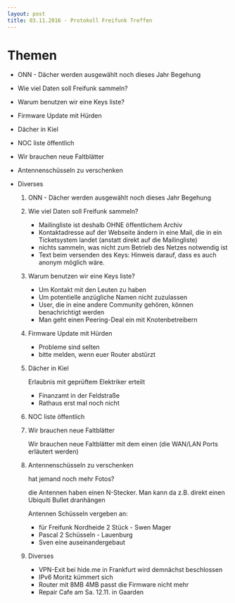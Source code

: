 ```yaml
---
layout: post
title: 03.11.2016 - Protokoll Freifunk Treffen
---
```

# Themen
 - ONN - Dächer werden ausgewählt noch dieses Jahr Begehung
 - Wie viel Daten soll Freifunk sammeln?
 - Warum benutzen wir eine Keys liste?
 - Firmware Update mit Hürden
 - Dächer in Kiel
 - NOC liste öffentlich
 - Wir brauchen neue Faltblätter
 - Antennenschüsseln zu verschenken
 - Diverses

   1. ONN - Dächer werden ausgewählt noch dieses Jahr Begehung

   2. Wie viel Daten soll Freifunk sammeln?

      - Mailingliste ist deshalb OHNE öffentlichem Archiv
      - Kontaktadresse auf der Webseite ändern in eine Mail, die in ein Ticketsystem landet (anstatt direkt auf die Mailingliste)
      - nichts sammeln, was nicht zum Betrieb des Netzes notwendig ist
      - Text beim versenden des Keys: Hinweis darauf, dass es auch anonym möglich wäre.
    
   3. Warum benutzen wir eine Keys liste?

      - Um Kontakt mit den Leuten zu haben
      - Um potentielle anzügliche Namen nicht zuzulassen
      - User, die in eine andere Community gehören, können benachrichtigt werden
      - Man geht einen Peering-Deal ein mit Knotenbetreibern

   4. Firmware Update mit Hürden

      - Probleme sind selten
      - bitte melden, wenn euer Router abstürzt

   5. Dächer in Kiel

      Erlaubnis mit geprüftem Elektriker erteilt

      - Finanzamt in der Feldstraße
      - Rathaus erst mal noch nicht

   6. NOC liste öffentlich

   7. Wir brauchen neue Faltblätter

      Wir brauchen neue Faltblätter mit dem einen (die WAN/LAN Ports erläutert werden)

   8. Antennenschüsseln zu verschenken

      hat jemand noch mehr Fotos?

      die Antennen haben einen N-Stecker. Man kann da z.B. direkt einen Ubiquiti Bullet dranhängen

      Antennen Schüsseln vergeben an:

       - für Freifunk Nordheide 2 Stück - Swen Mager
       - Pascal 2 Schüsseln - Lauenburg
       - Sven eine auseinandergebaut

   9. Diverses

       - VPN-Exit bei hide.me in Frankfurt
         wird demnächst beschlossen
       - IPv6
         Moritz kümmert sich
       - Router mit 8MB
         4MB passt die Firmware nicht mehr
       - Repair Cafe am Sa. 12.11. in Gaarden
